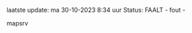 laatste update: 
ma 30-10-2023  8:34   uur 
Status: FAALT - fout - 
<div class="service R">mapsrv</div>